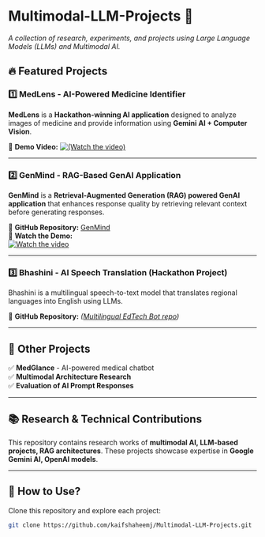 # **Multimodal-LLM-Projects** 🚀  
*A collection of research, experiments, and projects using Large Language Models (LLMs) and Multimodal AI.*

## 🔥 Featured Projects  

### **1️⃣ MedLens - AI-Powered Medicine Identifier**  
**MedLens** is a **Hackathon-winning AI application** designed to analyze images of medicine and provide information using **Gemini AI + Computer Vision**.  

🎥 **Demo Video:** [![(Watch the video)](https://i.ytimg.com/vi/xdrwu12raZc/maxresdefault.jpg)](https://youtu.be/xdrwu12raZc)  

---

### **2️⃣ GenMind - RAG-Based GenAI Application**  
**GenMind** is a **Retrieval-Augmented Generation (RAG) powered GenAI application** that enhances response quality by retrieving relevant context before generating responses.  

🔗 **GitHub Repository:** [GenMind](https://github.com/kaifshaheemj/GenMind)  
🎥 **Watch the Demo:**  
[![Watch the video](https://i.ytimg.com/vi/4tQufJWd5bU/maxresdefault.jpg)](https://www.youtube.com/watch?v=4tQufJWd5bU)  

---

### **3️⃣ Bhashini - AI Speech Translation (Hackathon Project)**  
Bhashini is a multilingual speech-to-text model that translates regional languages into English using LLMs.  

🔗 **GitHub Repository:** *([Multilingual EdTech Bot repo](https://github.com/kaifshaheemj/Multilingual-EdTech-Bot))*  

---

## 📌 Other Projects  
✅ **MedGlance** - AI-powered medical chatbot  
✅ **Multimodal Architecture Research**  
✅ **Evaluation of AI Prompt Responses**  

---

## 📚 Research & Technical Contributions  
This repository contains research works of **multimodal AI, LLM-based projects, RAG architectures**. These projects showcase expertise in **Google Gemini AI, OpenAI models**.  

---

## 🚀 How to Use?  
Clone this repository and explore each project:  

```bash
git clone https://github.com/kaifshaheemj/Multimodal-LLM-Projects.git
